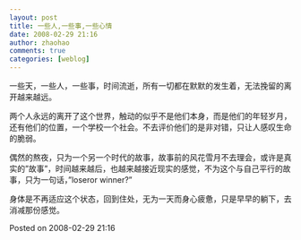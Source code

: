 ```yaml
---
layout: post
title: 一些人,一些事,一些心情
date: 2008-02-29 21:16
author: zhaohao
comments: true
categories: [weblog]
---
```

一些天，一些人，一些事，时间流逝，所有一切都在默默的发生着，无法挽留的离开越来越远。

两个人永远的离开了这个世界，触动的似乎不是他们本身，而是他们的年轻岁月，还有他们的位置，一个学校一个社会。不去评价他们的是非对错，只让人感叹生命的脆弱。

偶然的熬夜，只为一个另一个时代的故事，故事前的风花雪月不去理会，或许是真实的”故事”，时间越来越后，也越来越接近现实的感觉，不为这个与自己平行的故事，只为一句话，”loseror winner?”

身体是不再适应这个状态，回到住处，无为一天而身心疲惫，只是早早的躺下，去消减那份感觉。

Posted on 2008-02-29 21:16
